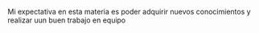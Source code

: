 Mi expectativa en esta materia es poder adquirir nuevos conocimientos y realizar uun buen trabajo en equipo